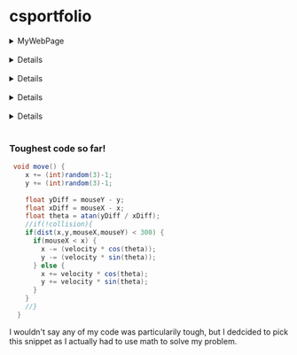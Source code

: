 # csportfolio

<details><summary>MyWebPage</summary>
      <p>This is a <a href="https://schlegelo.github.io/testPage/dogPage2/">Website<a/> I created, using html, about my dog. </p>
 </details>
<br>
    
 <details><summary>Lightning</summary>
      <p>I used the random and line methods along with a loop to create <a href="https://schlegelo.github.io/lightning2/">Lightning<a/>.        </p>
  </details>
 <br>
       
 <details><summary>Dice</summary>
      <p>I created <a href="https://schlegelo.github.io/dice3/">Dice<a/> objects that stored a random value from 1 to 6 and used a              nested for loop to make a grid of them.</p>
  </details>
 <br>

<details><summary>Chemotaxis</summary>
      <p>I created Bacteria objects that follow the mouse mimicing the <a href="https://schlegelo.github.io/chemotaxis4/">Chemotaxis<a/>        of actual cells. </p>
 </details>
<br>

<details><summary>StarField</summary>
      <p>I created a particle interface that thet my other classes inherited. The objects of these classes moved in patterns creating a        <a href="https://schlegelo.github.io/starfield5/">StarField<a/>. </p>
 </details>
<br>


### Toughest code so far!
```Java
 void move() {
    x += (int)random(3)-1;
    y += (int)random(3)-1;
    
    float yDiff = mouseY - y;
    float xDiff = mouseX - x;       
    float theta = atan(yDiff / xDiff);
    //if(!collision){
    if(dist(x,y,mouseX,mouseY) < 300) {
      if(mouseX < x) {
        x -= (velocity * cos(theta));
        y -= (velocity * sin(theta));
      } else {
        x += velocity * cos(theta);
        y += velocity * sin(theta);    
      }
    }
    //}
  }
  ```
  <p>I wouldn't say any of my code was particularily tough, but I dedcided to pick this snippet as I actually had to use math to solve my problem.  </p>
